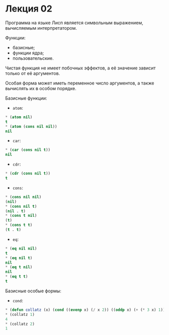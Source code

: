 # Лекция 02

Программа на языке Лисп является символьным выражением, вычисляемым
интерпретатором.

Функции:

- базисные;
- функции ядра;
- пользовательские.

Чистая функция не имеет побочных эффектов, а её значение зависит только от её
аргументов.

Особая форма может иметь переменное число аргументов, а также вычислять их в
особом порядке.

Базисные функции:

- `atom`:

``` lisp
* (atom nil)
t
* (atom (cons nil nil))
nil
```

- `car`:

``` lisp
* (car (cons nil t))
nil
```

- `cdr`:

``` lisp
* (cdr (cons nil t))
t
```

- `cons`:

``` lisp
* (cons nil nil)
(nil)
* (cons nil t)
(nil . t)
* (cons t nil)
(t)
* (cons t t)
(t . t)
```

- `eq`:

``` lisp
* (eq nil nil)
t
* (eq nil t)
nil
* (eq t nil)
nil
* (eq t t)
t
```

Базисные особые формы:

- `cond`:

``` lisp
* (defun collatz (x) (cond ((evenp x) (/ x 2)) ((oddp x) (+ (* 3 x) 1))))
* (collatz 1)
4
* (collatz 2)
1
```
